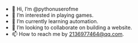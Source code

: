 - 👋 Hi, I’m @pythonuserofme
- 👀 I’m interested in playing games.
- 🌱 I’m currently learning automation.
- 💞️ I’m looking to collaborate on building a website.
- 📫 How to reach me by 2136977464@qq.com.

<!---
pythonuserofme/pythonuserofme is a ✨ special ✨ repository because its `README.md` (this file) appears on your GitHub profile.
You can click the Preview link to take a look at your changes.
--->
